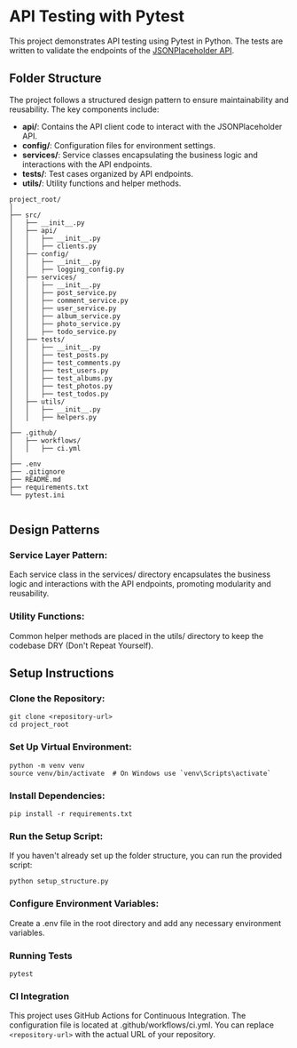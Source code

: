 # API Testing with Pytest

This project demonstrates API testing using Pytest in Python. The tests are written to validate the endpoints of the [JSONPlaceholder API](https://jsonplaceholder.typicode.com/).

## Folder Structure

The project follows a structured design pattern to ensure maintainability and reusability. The key components include:

- **api/**: Contains the API client code to interact with the JSONPlaceholder API.
- **config/**: Configuration files for environment settings.
- **services/**: Service classes encapsulating the business logic and interactions with the API endpoints.
- **tests/**: Test cases organized by API endpoints.
- **utils/**: Utility functions and helper methods.

```plaintext
project_root/
│
├── src/
│   ├── __init__.py
│   ├── api/
│   │   ├── __init__.py
│   │   ├── clients.py
│   ├── config/
│   │   ├── __init__.py
│   │   ├── logging_config.py
│   ├── services/
│   │   ├── __init__.py
│   │   ├── post_service.py
│   │   ├── comment_service.py
│   │   ├── user_service.py
│   │   ├── album_service.py
│   │   ├── photo_service.py
│   │   ├── todo_service.py
│   ├── tests/
│   │   ├── __init__.py
│   │   ├── test_posts.py
│   │   ├── test_comments.py
│   │   ├── test_users.py
│   │   ├── test_albums.py
│   │   ├── test_photos.py
│   │   ├── test_todos.py
│   ├── utils/
│   │   ├── __init__.py
│   │   ├── helpers.py
│
├── .github/
│   ├── workflows/
│   │   ├── ci.yml
│
├── .env
├── .gitignore
├── README.md
├── requirements.txt
└── pytest.ini


```

## Design Patterns

### Service Layer Pattern: 
Each service class in the services/ directory encapsulates the business logic and interactions with the API endpoints, promoting modularity and reusability.


### Utility Functions: 
Common helper methods are placed in the utils/ directory to keep the codebase DRY (Don't Repeat Yourself).

## Setup Instructions

### Clone the Repository:
```commandline
git clone <repository-url>
cd project_root
```

### Set Up Virtual Environment:
```commandline
python -m venv venv
source venv/bin/activate  # On Windows use `venv\Scripts\activate`
```

### Install Dependencies:
```commandline
pip install -r requirements.txt

```
### Run the Setup Script:
If you haven't already set up the folder structure, you can run the provided script:
```commandline
python setup_structure.py

```
### Configure Environment Variables:
Create a .env file in the root directory and add any necessary environment variables.

### Running Tests
```commandline
pytest
```

### CI Integration
This project uses GitHub Actions for Continuous Integration. The configuration file is located at .github/workflows/ci.yml.
You can replace `<repository-url>` with the actual URL of your repository.





